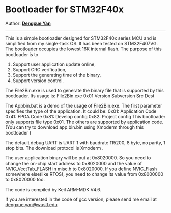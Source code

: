 

# Bootloader for STM32F40x
Author: **[Dengxue Yan](https://sites.google.com/site/ydengxue/)**
****

This is a simple bootloader designed for STM32F40x series MCU and is simplified from my single-task OS. It has been tested on STM32F407VG. The bootloader occupies the lowest 16K internal flash. The purpose of this bootloader is to 

1. Support user application update online,
2. Support CRC verification,
3. Support the generating time of the binary,
4. Support version control.

The File2Bin.exe is used to generate the binary file that is supported by this bootloader. Its usage is:
File2Bin.exe 0x01 Version Subversion Src Dest

The Appbin.bat is a demo of the usage of File2Bin.exe. The first parameter specifies the type of the application. It could be:
0x01: Application Code
0x41: FPGA Code
0x81: Develop config
0x82: Project config
This bootloader only supports file type 0x01. The others are supported by application code.
(You can try to download app.bin.bin using Xmoderm through this bootloader )

The default debug UART is UART 1 with baudrate 115200, 8 byte, no parity, 1 stop bits. The download protocol is Xmoderm .

The user application binary will be put at 0x8020000. So you need to change the on-chip start address to 0x8020000 and the value of NVIC_VectTab_FLASH in misc.h to 0x8020000. If you define NVIC_Flash somewhere else(like RTOS), you need to change its value from 0x8000000 to 0x8020000 too.
 
The code is compiled by Keil ARM-MDK V4.6.

If you are interested in the code of gcc version, please send me email at dengxue.yan@wustl.edu
